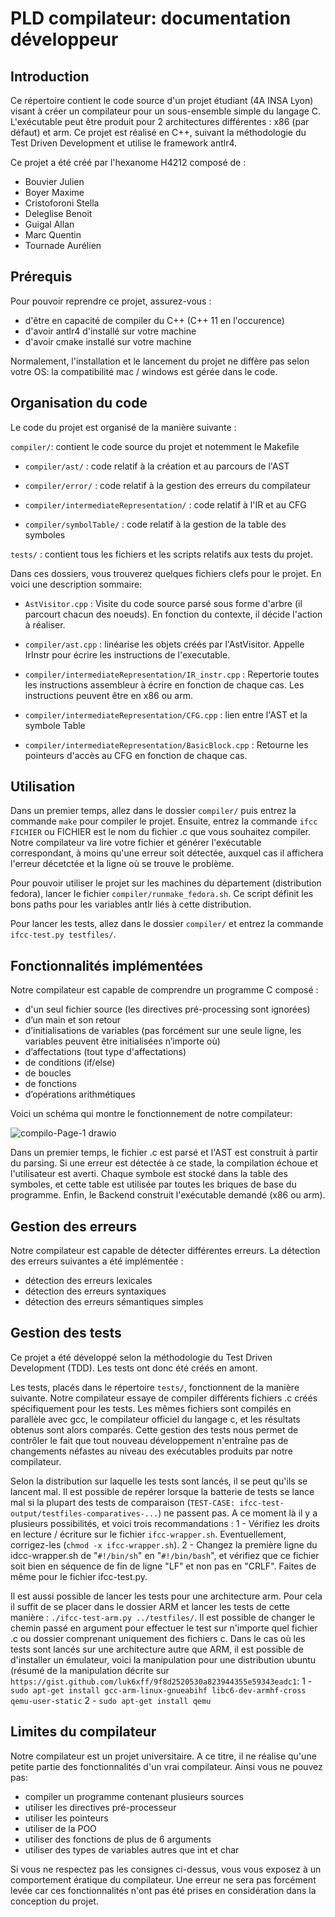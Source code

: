# PLD compilateur: documentation développeur

## Introduction
Ce répertoire contient le code source d'un projet étudiant (4A INSA Lyon) visant à créer un compilateur pour un sous-ensemble simple du langage C. L'exécutable peut être produit pour 2 architectures différentes : x86 (par défaut) et arm. Ce projet est réalisé en C++, suivant la méthodologie du Test Driven Development et utilise le framework antlr4. 

Ce projet a été créé par l'hexanome H4212 composé de :
- Bouvier Julien
- Boyer Maxime
- Cristoforoni Stella
- Deleglise Benoit
- Guigal Allan
- Marc Quentin
- Tournade Aurélien

## Prérequis
Pour pouvoir reprendre ce projet, assurez-vous :
- d'être en capacité de compiler du C++ (C++ 11 en l'occurence)
- d'avoir antlr4 d'installé sur votre machine
- d'avoir cmake installé sur votre machine

Normalement, l'installation et le lancement du projet ne diffère pas selon votre OS: la compatibilité mac / windows est gérée dans le code.

## Organisation du code
Le code du projet est organisé de la manière suivante :

`compiler/`: contient le code source du projet et notemment le Makefile

- `compiler/ast/` : code relatif à la création et au parcours de l'AST

- `compiler/error/` : code relatif à la gestion des erreurs du compilateur
  
- `compiler/intermediateRepresentation/` : code relatif à l'IR et au CFG
  
- `compiler/symbolTable/` : code relatif à la gestion de la table des symboles
  
`tests/` : contient tous les fichiers et les scripts relatifs aux tests du projet. 


Dans ces dossiers, vous trouverez quelques fichiers clefs pour le projet. En voici une description sommaire:

- `AstVisitor.cpp` : Visite du code source parsé sous forme d'arbre (il parcourt chacun des noeuds). En fonction du contexte, il décide l'action à réaliser.

- `compiler/ast.cpp` : linéarise les objets créés par l'AstVisitor. Appelle IrInstr pour écrire les instructions de l'executable.

- `compiler/intermediateRepresentation/IR_instr.cpp` : Repertorie toutes les instructions assembleur à écrire en fonction de chaque cas. Les instructions peuvent être en x86 ou arm.

- `compiler/intermediateRepresentation/CFG.cpp` : lien entre l'AST et la symbole Table

- `compiler/intermediateRepresentation/BasicBlock.cpp` : Retourne les pointeurs d'accès au CFG en fonction de chaque cas.

## Utilisation
Dans un premier temps, allez dans le dossier `compiler/` puis entrez la commande `make` pour compiler le projet. Ensuite, entrez la commande `ifcc FICHIER` ou FICHIER est le nom du fichier .c que vous souhaitez compiler. Notre compilateur va lire votre fichier et générer l'exécutable correspondant, à moins qu'une erreur soit détectée, auxquel cas il affichera l'erreur décetctée et la ligne où se trouve le problème.

Pour pouvoir utiliser le projet sur les machines du département (distribution fedora), lancer le fichier `compiler/runmake_fedora.sh`. Ce script définit les bons paths pour les variables antlr liés à cette distribution. 

Pour lancer les tests, allez dans le dossier `compiler/` et entrez la commande `ifcc-test.py testfiles/`.

## Fonctionnalités implémentées
Notre compilateur est capable de comprendre un programme C composé :
- d'un seul fichier source (les directives pré-processing sont ignorées)
- d’un main et son retour
- d’initialisations de variables (pas forcément sur une seule ligne, les variables peuvent être initialisées n’importe où)
- d’affectations (tout type d'affectations)
- de conditions (if/else)
- de boucles
- de fonctions
- d’opérations arithmétiques 

Voici un schéma qui montre le fonctionnement de notre compilateur:

![compilo-Page-1 drawio](https://user-images.githubusercontent.com/60465886/162623633-36393358-172a-4270-8224-b79ad6b61ec3.png)

Dans un premier temps, le fichier .c est parsé et l'AST est construit à partir du parsing. Si une erreur est détectée à ce stade, la compilation échoue et l'utilisateur est averti. Chaque symbole est stocké dans la table des symboles, et cette table est utilisée par toutes les briques de base du programme. Enfin, le Backend construit l'exécutable demandé (x86 ou arm).

## Gestion des erreurs
Notre compilateur est capable de détecter différentes erreurs. La détection des erreurs suivantes a été implémentée :
- détection des erreurs lexicales
- détection des erreurs syntaxiques
- détection des erreurs sémantiques simples

## Gestion des tests
Ce projet a été développé selon la méthodologie du Test Driven Development (TDD). Les tests ont donc été créés en amont. 

Les tests, placés dans le répertoire `tests/`, fonctionnent de la manière suivante. Notre compilateur essaye de compiler différents fichiers .c créés spécifiquement pour les tests. Les mêmes fichiers sont compilés en parallèle avec gcc, le compilateur officiel du langage c, et les résultats obtenus sont alors comparés. Cette gestion des tests nous permet de contrôler le fait que tout nouveau développement n'entraîne pas de changements néfastes au niveau des exécutables produits par notre compilateur.

Selon la distribution sur laquelle les tests sont lancés, il se peut qu'ils se lancent mal. Il est possible de repérer lorsque la batterie de tests se lance mal si la plupart des tests de comparaison (`TEST-CASE: ifcc-test-output/testfiles-comparatives-...`) ne passent pas. A ce moment là il y a plusieurs possibilités, et voici trois recommandations :
1 - Vérifiez les droits en lecture / écriture sur le fichier `ifcc-wrapper.sh`. Eventuellement, corrigez-les (`chmod -x ifcc-wrapper.sh`).
2 - Changez la première ligne du idcc-wrapper.sh de "`#!/bin/sh`" en "`#!/bin/bash`", et vérifiez que ce fichier soit bien en séquence de fin de ligne "LF" et non pas en "CRLF". Faites de même pour le fichier ifcc-test.py.

Il est aussi possible de lancer les tests pour une architecture arm. Pour cela il suffit de se placer dans le dossier ARM et lancer les tests de cette manière : `./ifcc-test-arm.py ../testfiles/`. Il est possible de changer le chemin passé en argument pour effectuer le test sur n'importe quel fichier .c ou dossier comprenant uniquement des fichiers c.
Dans le cas où les tests sont lancés sur une architecture autre que ARM, il est possible de d'installer un émulateur, voici la manipulation pour une distribution ubuntu (résumé de la manipulation décrite sur `https://gist.github.com/luk6xff/9f8d2520530a823944355e59343eadc1`:
1 - `sudo apt-get install gcc-arm-linux-gnueabihf libc6-dev-armhf-cross qemu-user-static` 
2 - `sudo apt-get install qemu`


## Limites du compilateur
Notre compilateur est un projet universitaire. A ce titre, il ne réalise qu'une petite partie des fonctionnalités d'un vrai compilateur. Ainsi vous ne pouvez pas:
- compiler un programme contenant plusieurs sources
- utiliser les directives pré-processeur
- utiliser les pointeurs
- utiliser de la POO
- utiliser des fonctions de plus de 6 arguments
- utiliser des types de variables autres que int et char

Si vous ne respectez pas les consignes ci-dessus, vous vous exposez à un comportement ératique du compilateur. Une erreur ne sera pas forcément levée car ces fonctionnalités n'ont pas été prises en considération dans la conception du projet.
